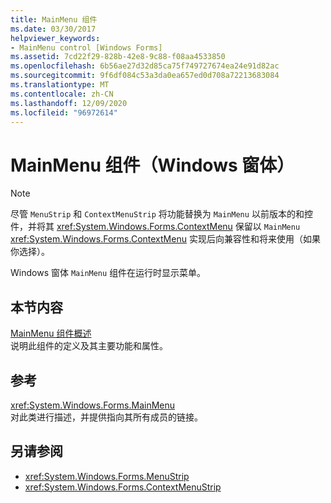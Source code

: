 ```yaml
---
title: MainMenu 组件
ms.date: 03/30/2017
helpviewer_keywords:
- MainMenu control [Windows Forms]
ms.assetid: 7cd22f29-828b-42e8-9c88-f08aa4533850
ms.openlocfilehash: 6b56ae27d32d85ca75f749727674ea24e91d82ac
ms.sourcegitcommit: 9f6df084c53a3da0ea657ed0d708a72213683084
ms.translationtype: MT
ms.contentlocale: zh-CN
ms.lasthandoff: 12/09/2020
ms.locfileid: "96972614"
---
```

# <a name="mainmenu-component-windows-forms"></a>MainMenu 组件（Windows 窗体）
> [!NOTE]
> 尽管 `MenuStrip` 和 `ContextMenuStrip` 将功能替换为 `MainMenu` 以前版本的和控件，并将其 <xref:System.Windows.Forms.ContextMenu> 保留以 `MainMenu` <xref:System.Windows.Forms.ContextMenu> 实现后向兼容性和将来使用（如果你选择）。  
  
 Windows 窗体 `MainMenu` 组件在运行时显示菜单。  
  
## <a name="in-this-section"></a>本节内容  
 [MainMenu 组件概述](mainmenu-component-overview-windows-forms.md)  
 说明此组件的定义及其主要功能和属性。  
  
## <a name="reference"></a>参考  
 <xref:System.Windows.Forms.MainMenu>  
 对此类进行描述，并提供指向其所有成员的链接。  
  
## <a name="see-also"></a>另请参阅

- <xref:System.Windows.Forms.MenuStrip>
- <xref:System.Windows.Forms.ContextMenuStrip>
